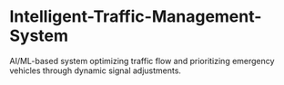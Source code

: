 # Intelligent-Traffic-Management-System
AI/ML-based system optimizing traffic flow and prioritizing emergency vehicles through dynamic signal adjustments.

